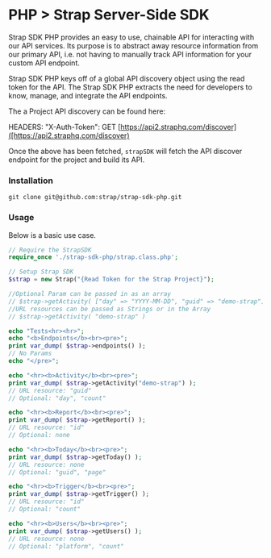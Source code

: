# PHP > Strap Server-Side SDK

Strap SDK PHP provides an easy to use, chainable API for interacting with our
API services.  Its purpose is to abstract away resource information from
our primary API, i.e. not having to manually track API information for
your custom API endpoint.

Strap SDK PHP keys off of a global API discovery object using the read token for the API. 
The Strap SDK PHP extracts the need for developers to know, manage, and integrate the API endpoints.

The a Project API discovery can be found here:

HEADERS: "X-Auth-Token": 
GET [https://api2.straphq.com/discover]([https://api2.straphq.com/discover)

Once the above has been fetched, `strapSDK` will fetch the API discover
endpoint for the project and build its API.

### Installation

```
git clone git@github.com:strap/strap-sdk-php.git
```

### Usage

Below is a basic use case.

```php
// Require the StrapSDK
require_once './strap-sdk-php/strap.class.php';

// Setup Strap SDK
$strap = new Strap("{Read Token for the Strap Project}");

//Optional Param can be passed in as an array
// $strap->getActivity( ["day" => "YYYY-MM-DD", "guid" => "demo-strap"] )
//URL resources can be passed as Strings or in the Array
// $strap->getActivity( "demo-strap" )

echo "Tests<hr><hr>";
echo "<b>Endpoints</b><br><pre>";
print var_dump( $strap->endpoints() );
// No Params
echo "</pre>";

echo "<hr><b>Activity</b><br><pre>";
print var_dump( $strap->getActivity("demo-strap") );
// URL resource: "guid"
// Optional: "day", "count"

echo "<hr><b>Report</b><br><pre>";
print var_dump( $strap->getReport() );
// URL resource: "id"
// Optional: none

echo "<hr><b>Today</b><br><pre>";
print var_dump( $strap->getToday() );
// URL resource: none
// Optional: "guid", "page"

echo "<hr><b>Trigger</b><br><pre>";
print var_dump( $strap->getTrigger() );
// URL resource: "id"
// Optional: "count"

echo "<hr><b>Users</b><br><pre>";
print var_dump( $strap->getUsers() );
// URL resource: none
// Optional: "platform", "count"

```
